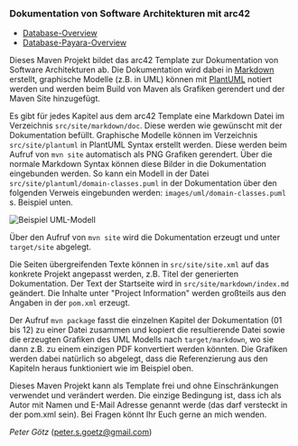 ### Dokumentation von Software Architekturen mit arc42


- [Database-Overview](database.html)
- [Database-Payara-Overview](database_payara.html)

Dieses Maven Projekt bildet das arc42 Template zur Dokumentation von Software Architekturen ab. Die Dokumentation wird
dabei in [Markdown](http://markdown.de/) erstellt, graphische Modelle (z.B. in UML) können mit
[PlantUML](http://plantuml.sourceforge.net/) notiert werden und werden beim Build von Maven als Grafiken gerendert und
der Maven Site hinzugefügt.

Es gibt für jedes Kapitel aus dem arc42 Template eine Markdown Datei im Verzeichnis `src/site/markdown/doc`. Diese werden
wie gewünscht mit der Dokumentation befüllt. Graphische Modelle können im Verzeichnis `src/site/plantuml` in PlantUML
Syntax erstellt werden. Diese werden beim Aufruf von `mvn site` automatisch als PNG Grafiken gerendert. Über die normale
Markdown Syntax können diese Bilder in die Dokumentation eingebunden werden. So kann ein Modell in der Datei
`src/site/plantuml/domain-classes.puml` in der Dokumentation über den folgenden Verweis eingebunden werden:
`images/uml/domain-classes.puml` s. Beispiel unten.

![Beispiel UML-Modell](images/uml/domain-classes.png "Beispiel UML-Modell")

Über den Aufruf von `mvn site` wird die Dokumentation erzeugt und unter `target/site` abgelegt.

Die Seiten übergreifenden Texte können in `src/site/site.xml` auf das konkrete Projekt angepasst werden, z.B. Titel der
generierten Dokumentation. Der Text der Startseite wird in `src/site/markdown/index.md` geändert. Die Inhalte unter
"Project Information" werden großteils aus den Angaben in der `pom.xml` erzeugt.

Der Aufruf `mvn package` fasst die einzelnen Kapitel der Dokumentation (01 bis 12) zu einer Datei zusammen und kopiert
die resultierende Datei sowie die erzeugten Grafiken des UML Modells nach `target/markdown`, wo sie dann z.B. zu einem
einzigen PDF konvertiert werden könnten. Die Grafiken werden dabei natürlich so abgelegt, dass die Referenzierung aus
den Kapiteln heraus funktioniert wie im Beispiel oben.

Dieses Maven Projekt kann als Template frei und ohne Einschränkungen verwendet und verändert werden. Die einzige
Bedingung ist, dass ich als Autor mit Namen und E-Mail Adresse genannt werde (das darf
versteckt in der pom.xml sein). Bei Fragen könnt Ihr Euch gerne an mich wenden.

*Peter Götz* (peter.s.goetz@gmail.com)
